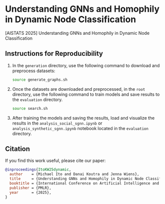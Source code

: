 # Understanding GNNs and Homophily in Dynamic Node Classification
[AISTATS 2025] Understanding GNNs and Homophily in Dynamic Node Classification

## Instructions for Reproducibility
1. In the `generation` directory, use the following command to download and preprocess datasets:
   ```bash
   source generate_graphs.sh
   ```
2. Once the datasets are downloaded and preprocessed, in the `root` directory, use the following command to train models and save results to the `evaluation` directory.
   ```bash
   source search.sh
   ```
3. After training the models and saving the results, load and visualize the results in the `analysis_social_sgnn.ipynb` or `analysis_synthetic_sgnn.ipynb` notebook located in the `evaluation` directory.

## Citation

If you find this work useful, please cite our paper:

```bibtex
@inproceedings{ItoKW25dynamic,
  author    = {Michael Ito and Danai Koutra and Jenna Wiens},
  title     = {Understanding GNNs and Homophily in Dynamic Node Classification},
  booktitle = {International Conference on Artificial Intelligence and Statistics},
  publisher = {PMLR},
  year      = {2025},
}
```
